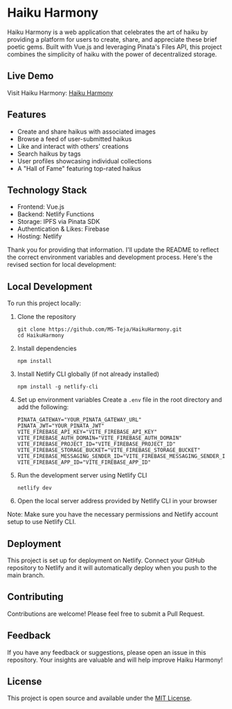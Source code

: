 # Haiku Harmony

Haiku Harmony is a web application that celebrates the art of haiku by providing a platform for users to create, share, and appreciate these brief poetic gems. Built with Vue.js and leveraging Pinata's Files API, this project combines the simplicity of haiku with the power of decentralized storage.

## Live Demo

Visit Haiku Harmony: [Haiku Harmony](https://haikuharmony.netlify.app/)

## Features

- Create and share haikus with associated images
- Browse a feed of user-submitted haikus
- Like and interact with others' creations
- Search haikus by tags
- User profiles showcasing individual collections
- A "Hall of Fame" featuring top-rated haikus

## Technology Stack

- Frontend: Vue.js
- Backend: Netlify Functions
- Storage: IPFS via Pinata SDK
- Authentication & Likes: Firebase
- Hosting: Netlify

Thank you for providing that information. I'll update the README to reflect the correct environment variables and development process. Here's the revised section for local development:

## Local Development

To run this project locally:

1. Clone the repository
   ```
   git clone https://github.com/MS-Teja/HaikuHarmony.git
   cd HaikuHarmony
   ```

2. Install dependencies
   ```
   npm install
   ```

3. Install Netlify CLI globally (if not already installed)
   ```
   npm install -g netlify-cli
   ```

4. Set up environment variables
   Create a `.env` file in the root directory and add the following:
   ```
   PINATA_GATEWAY="YOUR_PINATA_GATEWAY_URL"
   PINATA_JWT="YOUR_PINATA_JWT"
   VITE_FIREBASE_API_KEY="VITE_FIREBASE_API_KEY"
   VITE_FIREBASE_AUTH_DOMAIN="VITE_FIREBASE_AUTH_DOMAIN"
   VITE_FIREBASE_PROJECT_ID="VITE_FIREBASE_PROJECT_ID"
   VITE_FIREBASE_STORAGE_BUCKET="VITE_FIREBASE_STORAGE_BUCKET"
   VITE_FIREBASE_MESSAGING_SENDER_ID="VITE_FIREBASE_MESSAGING_SENDER_ID"
   VITE_FIREBASE_APP_ID="VITE_FIREBASE_APP_ID"
   ```

5. Run the development server using Netlify CLI
   ```
   netlify dev
   ```

6. Open the local server address provided by Netlify CLI in your browser

Note: Make sure you have the necessary permissions and Netlify account setup to use Netlify CLI.

## Deployment

This project is set up for deployment on Netlify. Connect your GitHub repository to Netlify and it will automatically deploy when you push to the main branch.

## Contributing

Contributions are welcome! Please feel free to submit a Pull Request.

## Feedback

If you have any feedback or suggestions, please open an issue in this repository. Your insights are valuable and will help improve Haiku Harmony!

## License

This project is open source and available under the [MIT License](LICENSE).
